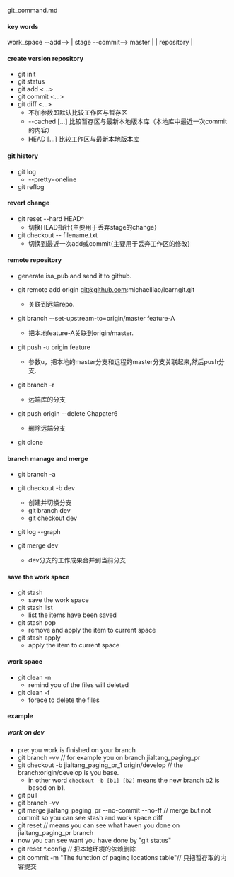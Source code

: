 git_command.md

#### key words

work_space	--add-->	|    stage  --commit--> master 	|
						|			repository 			|

#### create version repository
+ git init
+ git status
+ git add <...>
+ git commit <...>
+ git diff <...>
	+ 不加参数即默认比较工作区与暂存区
	+ --cached  [<path>...] 比较暂存区与最新本地版本库（本地库中最近一次commit的内容）
	+ HEAD [<path>...]  比较工作区与最新本地版本库

#### git history
+ git log
	+ --pretty=oneline
+ git reflog

#### revert change
+ git reset --hard HEAD^ 
	+ 切换HEAD指针{主要用于丢弃stage的change}
+ git checkout -- filename.txt
	+ 切换到最近一次add或commit{主要用于丢弃工作区的修改}

#### remote repository
- generate isa_pub and send it to github. 

+ git remote add origin git@github.com:michaelliao/learngit.git
	+ 关联到远端repo.

+  git branch --set-upstream-to=origin/master feature-A
	+ 把本地feature-A关联到origin/master.

+ git push -u origin feature
	+ 参数u，把本地的master分支和远程的master分支关联起来,然后push分支. 

+ git branch -r
	+ 远端库的分支

+ git push origin --delete Chapater6  
	+ 删除远端分支

+ git clone

#### branch manage and merge
+ git branch -a

+ git checkout -b dev
	+ 创建并切换分支
	+ git branch dev
	+ git checkout dev

+ git log --graph

+ git merge dev
	+ dev分支的工作成果合并到当前分支

#### save the work space
+ git stash 
	- save the work space
+ git stash list 
	- list the items have been saved
+ git stash pop
	- remove and apply the item to current space
+ git stash apply
	- apply the item to current space
	
#### work space
+ git clean -n
	- remind you of the files will deleted
+ git clean -f 
	- forece to delete the files
	
#### example

##### work on dev
+ pre: you work is finished on your branch
+ git branch -vv	// for example you on branch:jialtang_paging_pr
+ git checkout -b jialtang_paging_pr_1 origin/develop	// the branch:origin/develop is you base.
	- in other word `checkout -b [b1] [b2]` means the new branch b2 is based on b1.
+ git pull
+ git branch -vv
+ git merge jialtang_paging_pr --no-commit --no-ff	// merge but not commit so you can see stash and work space diff
+ git reset						// means you can see what haven you done on jialtang_paging_pr branch 
+ now you can see want you have done by "git status"
+ git reset *.config 	// 把本地环境的依赖删除
+ git commit -m "The function of paging locations table"// 只把暂存取的内容提交
